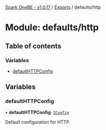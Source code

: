 [Spark OneBE - v1.0.17](../README.md) / [Exports](../modules.md) / defaults/http

# Module: defaults/http

## Table of contents

### Variables

- [defaultHTTPConfig](defaults_http.md#defaulthttpconfig)

## Variables

### defaultHTTPConfig

• **defaultHTTPConfig**: [`IConfig`](../interfaces/System_IConfig.IConfig.md)

Default configuration for HTTP.
